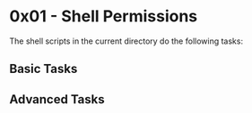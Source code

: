 # 0x01 - Shell Permissions

The shell scripts in the current directory do the following tasks:

## Basic Tasks
 

## Advanced Tasks